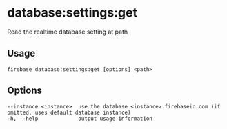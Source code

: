 # database:settings:get

Read the realtime database setting at path

## Usage
```
firebase database:settings:get [options] <path>
```

## Options
```
--instance <instance>  use the database <instance>.firebaseio.com (if omitted, uses default database instance)
-h, --help             output usage information
```

